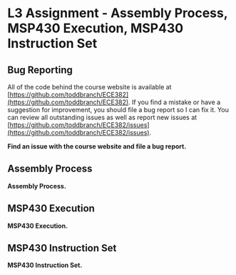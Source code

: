 # L3 Assignment - Assembly Process, MSP430 Execution, MSP430 Instruction Set

## Bug Reporting

All of the code behind the course website is available at [https://github.com/toddbranch/ECE382](https://github.com/toddbranch/ECE382).  If you find a mistake or have a suggestion for improvement, you should file a bug report so I can fix it.  You can review all outstanding issues as well as report new issues at [https://github.com/toddbranch/ECE382/issues](https://github.com/toddbranch/ECE382/issues).

**Find an issue with the course website and file a bug report.**

## Assembly Process

**Assembly Process.**

## MSP430 Execution

**MSP430 Execution.**

## MSP430 Instruction Set

**MSP430 Instruction Set.**
